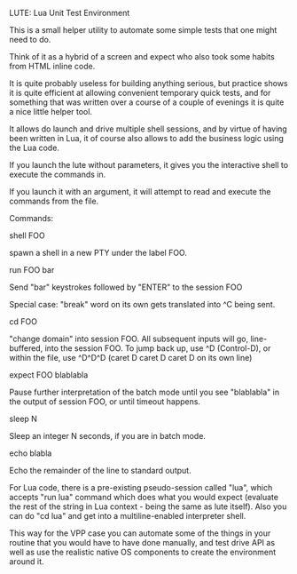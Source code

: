 LUTE: Lua Unit Test Environment

This is a small helper utility to automate some simple tests
that one might need to do.

Think of it as a hybrid of a screen and expect who
also took some habits from HTML inline code.

It is quite probably useless for building anything serious,
but practice shows it is quite efficient at allowing
convenient temporary quick tests, and for something
that was written over a course of a couple of evenings it
is quite a nice little helper tool.

It allows do launch and drive multiple shell sessions,
and by virtue of having been written in Lua, it of course
also allows to add the business logic using the Lua code.

If you launch the lute without parameters, it gives you
the interactive shell to execute the commands in.

If you launch it with an argument, it will attempt to
read and execute the commands from the file.

Commands:

shell FOO

  spawn a shell in a new PTY under the label FOO.

run FOO bar

  Send "bar" keystrokes followed by "ENTER" to the session FOO

  Special case: "break" word on its own gets translated into ^C being sent.

cd FOO

  "change domain" into session FOO. All subsequent inputs will go,
  line-buffered, into the session FOO. To jump back up, use ^D (Control-D),
  or within the file, use ^D^D^D (caret D caret D caret D on its own line)

expect FOO blablabla

  Pause further interpretation of the batch mode until you see "blablabla"
  in the output of session FOO, or until timeout happens.

sleep N

  Sleep an integer N seconds, if you are in batch mode.

echo blabla

  Echo the remainder of the line to standard output.

For Lua code, there is a pre-existing pseudo-session called "lua",
which accepts "run lua" command which does what you would expect
(evaluate the rest of the string in Lua context - being the same
as lute itself). Also you can do "cd lua" and get into a
multiline-enabled interpreter shell.

This way for the VPP case you can automate some of the things in your routine
that you would have to have done manually, and test drive API as well
as use the realistic native OS components to create the environment around it.


